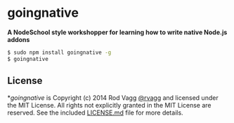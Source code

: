# goingnative

**A NodeSchool style workshopper for learning how to write native Node.js addons**

```sh
$ sudo npm install goingnative -g
$ goingnative
```

## License

**goingnative* is Copyright (c) 2014 Rod Vagg [@rvagg](https://twitter.com/rvagg) and licensed under the MIT License. All rights not explicitly granted in the MIT License are reserved. See the included [LICENSE.md](./LICENSE.md) file for more details.
